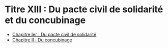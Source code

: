 # Titre XIII : Du pacte civil de solidarité et du concubinage

- [Chapitre Ier : Du pacte civil de solidarité](chapitre-ier)
- [Chapitre II : Du concubinage](chapitre-ii)
